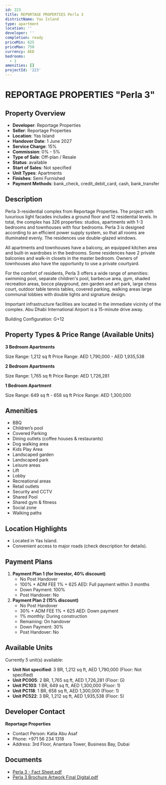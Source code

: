 ```yaml
---
id: 223
title: REPORTAGE PROPERTIES Perla 3
districtName: Yas Island
type: apartment
location: ''
developer: ''
completion: ready
priceMin: 625
priceMax: 750
currency: AED
bedrooms:
  - 1
amenities: []
projectId: '223'
---
```


# REPORTAGE PROPERTIES "Perla 3"

## Property Overview
- **Developer**: Reportage Properties
- **Seller**: Reportage Properties
- **Location**: Yas Island
- **Handover Date**: 1 June 2027
- **Service Charge**: 15%
- **Commission**: 0% - 5%
- **Type of Sale**: Off-plan / Resale
- **Status**: available
- **Start of Sales**: Not specified
- **Unit Types**: Apartments
- **Finishes**: Semi Furnished
- **Payment Methods**: bank_check, credit_debit_card, cash, bank_transfer

## Description
Perla 3-residential complex from Reportage Properties. The project with luxurious light facades includes a ground floor and 12 residential levels. In total, the complex has 326 properties: studios, apartments with 1-3 bedrooms and townhouses with four bedrooms. Perla 3 is designed according to an efficient power supply system, so that all rooms are illuminated evenly. The residences use double-glazed windows.  

All apartments and townhouses have a balcony, an equipped kitchen area and built-in wardrobes in the bedrooms. Some residences have 2 private balconies and walk-in closets in the master bedroom. Owners of townhouses also have the opportunity to use a private courtyard.

For the comfort of residents, Perla 3 offers a wide range of amenities: swimming pool, separate children's pool, barbecue area, gym, shaded recreation areas, bocce playground, zen garden and art park, large chess court, outdoor table tennis tables, covered parking, walking areas large communal lobbies with double lights and signature design. 

Important infrastructure facilities are located in the immediate vicinity of the complex. Abu Dhabi International Airport is a 15-minute drive away.

Building Configuration: G+12

## Property Types & Price Range (Available Units)
**3 Bedroom Apartments**

Size Range: 1,212 sq ft
Price Range: AED 1,790,000 - AED 1,935,538

**2 Bedroom Apartments**

Size Range: 1,765 sq ft
Price Range: AED 1,726,281

**1 Bedroom Apartment**

Size Range: 649 sq ft - 658 sq ft
Price Range: AED 1,300,000

## Amenities
- BBQ
- Children’s pool
- Covered Parking
- Dining outlets  (coffee houses & restaurants)
- Dog walking area
- Kids Play Area
- Landscaped garden
- Landscaped park
- Leisure areas
- Lift
- Lobby
- Recreational areas
- Retail outlets
- Security and CCTV
- Shared Pool
- Shared gym & fitness
- Social zone
- Walking paths

## Location Highlights
- Located in Yas Island.
- Convenient access to major roads (check description for details).

## Payment Plans
1. **Payment Plan 1 (for Investor, 40% discount)**
   - No Post Handover
   - 100% + ADM FEE 1% + 625 AED: Full payment within 3 months
   - Down Payment: 100%
   - Post Handover: No
2. **Payment Plan 2 (15% discount)**
   - No Post Handover
   - 30% + ADM FEE 1% + 625 AED: Down payment
   - 1% monthly: During construction
   - Remaining: On handover
   - Down Payment: 30%
   - Post Handover: No

## Available Units
Currently 5 unit(s) available:
- **Unit Not specified**: 3 BR, 1,212 sq ft, AED 1,790,000 (Floor: Not specified)
- **Unit PC005**: 2 BR, 1,765 sq ft, AED 1,726,281 (Floor: G)
- **Unit PC103**: 1 BR, 649 sq ft, AED 1,300,000 (Floor: 1)
- **Unit PC118**: 1 BR, 658 sq ft, AED 1,300,000 (Floor: 1)
- **Unit PC522**: 3 BR, 1,212 sq ft, AED 1,935,538 (Floor: 5)

## Developer Contact
**Reportage Properties**
- Contact Person: Katia Abu Asaf
- Phone: +971 56 234 1318
- Address: 3rd Floor, Anantara Tower, Business Bay, Dubai

## Documents
- [Perla 3 - Fact Sheet.pdf](https://cdn.geniemap.net/2023/06/22/tIjX1zCAgeUkUAT8IBebr9YGzE0vp91IwYgD23zh.pdf)
- [Perla 3 Brochure Artwork Final Digital.pdf](https://cdn.geniemap.net/2023/06/22/q0YCCoMmXFDwQVooqjmo3DjJMV974qZh6eKFRrqs.pdf)
